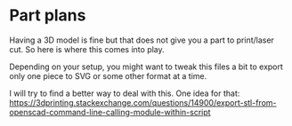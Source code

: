 # Part plans

Having a 3D model is fine but that does not give you a part to print/laser cut. So here is where this comes into play.

Depending on your setup, you might want to tweak this files a bit to export only one piece to SVG or some other format at a time.

I will try to find a better way to deal with this.
One idea for that:
https://3dprinting.stackexchange.com/questions/14900/export-stl-from-openscad-command-line-calling-module-within-script
